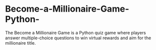 # Become-a-Millionaire-Game-Python-
The Become a Millionaire Game is a Python quiz game where players answer multiple-choice questions to win virtual rewards and aim for the millionaire title.
